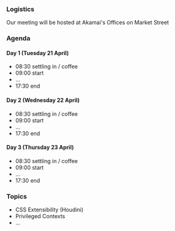 ### Logistics

Our meeting will be hosted at Akamai's Offices on Market Street

### Agenda

#### Day 1 (Tuesday 21 April)

* 08:30 settling in / coffee
* 09:00 start
* ...
* 17:30 end

#### Day 2 (Wednesday 22 April)

* 08:30 settling in / coffee
* 09:00 start
* ...
* 17:30 end

#### Day 3 (Thursday 23 April)

* 08:30 settling in / coffee
* 09:00 start
* ...
* 17:30 end


### Topics

* CSS Extensibility (Houdini)
* Privileged Contexts
* ...
